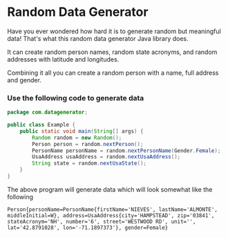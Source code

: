 # Random Data Generator

Have you ever wondered how hard it is to generate random but meaningful data! 
That's what this random data generator Java library does.

It can create random person names, random state acronyms, and random addresses with latitude and longitudes. 

Combining it all you can create a random person with a name, full address and gender.

### Use the following code to generate data
```java
package com.datagenerator;

public class Example {
    public static void main(String[] args) {
        Random random = new Random();
        Person person = random.nextPerson();
        PersonName personName = random.nextPersonName(Gender.Female);
        UsaAddress usaAddress = random.nextUsaAddress();
        String state = random.nextUsaState();
    }
}

``` 
The above program will generate data which will look somewhat like the following 

```
Person{personName=PersonName{firstName='NIEVES', lastName='ALMONTE', middleInitial=W}, address=UsaAddress{city='HAMPSTEAD', zip='03841', stateAcronym='NH', number='6', street='WESTWOOD RD', unit='', lat='42.8791028', lon='-71.1897373'}, gender=Female}

```
